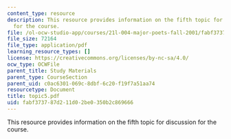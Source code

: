 ```yaml
---
content_type: resource
description: This resource provides information on the fifth topic for discussion
  for the course.
file: /ol-ocw-studio-app/courses/21l-004-major-poets-fall-2001/fabf373787d211d02be0350b2c869666_topic5.pdf
file_size: 72164
file_type: application/pdf
learning_resource_types: []
license: https://creativecommons.org/licenses/by-nc-sa/4.0/
ocw_type: OCWFile
parent_title: Study Materials
parent_type: CourseSection
parent_uid: c0ac6301-069c-8dbf-6c20-f19f7a51aa74
resourcetype: Document
title: topic5.pdf
uid: fabf3737-87d2-11d0-2be0-350b2c869666
---
```

This resource provides information on the fifth topic for discussion for the course.